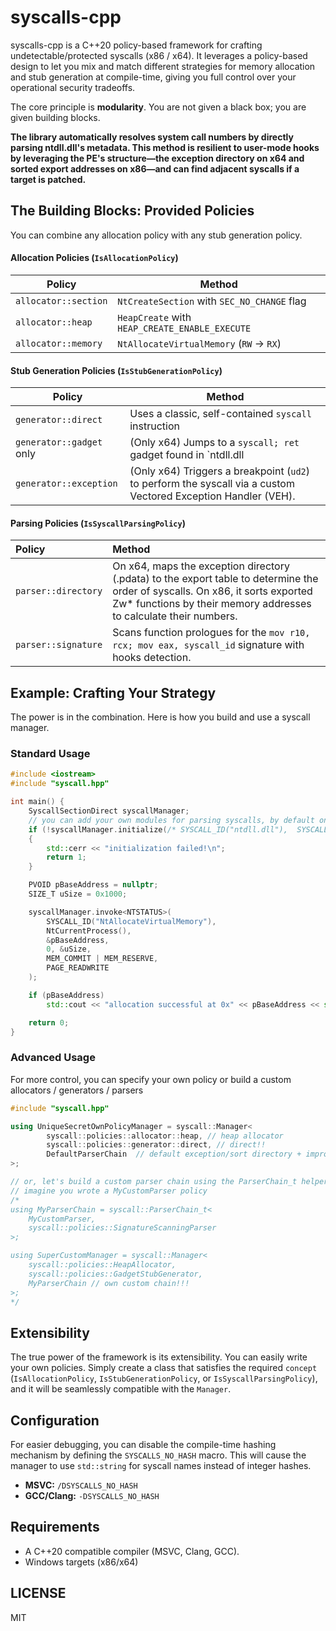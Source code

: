 # syscalls-cpp

syscalls-cpp is a C++20 policy-based framework for crafting undetectable/protected syscalls (x86 / x64). It leverages a policy-based design to let you mix and match different strategies for memory allocation and stub generation at compile-time, giving you full control over your operational security tradeoffs.

The core principle is **modularity**. You are not given a black box; you are given building blocks.

**The library automatically resolves system call numbers by directly parsing ntdll.dll's metadata. This method is resilient to user-mode hooks by leveraging the PE's structure—the exception directory on x64 and sorted export addresses on x86—and can find adjacent syscalls if a target is patched.**

## The Building Blocks: Provided Policies

You can combine any allocation policy with any stub generation policy.

#### Allocation Policies (`IsAllocationPolicy`)

| Policy             | Method                                                |
| ------------------ | ----------------------------------------------------- | 
| `allocator::section` | `NtCreateSection` with `SEC_NO_CHANGE` flag           | 
| `allocator::heap`    | `HeapCreate` with `HEAP_CREATE_ENABLE_EXECUTE`        |
| `allocator::memory`    | `NtAllocateVirtualMemory` (`RW` -> `RX`)       |

#### Stub Generation Policies (`IsStubGenerationPolicy`)

| Policy                | Method                                              |
| --------------------- | ----------------------------------------------------|
| `generator::direct` | Uses a classic, self-contained `syscall` instruction|
| `generator::gadget` only | (Only x64) Jumps to a `syscall; ret` gadget found in `ntdll.dll|
| `generator::exception` | (Only x64) Triggers a breakpoint (`ud2`) to perform the syscall via a custom Vectored Exception Handler (VEH). |

#### Parsing Policies (`IsSyscallParsingPolicy`)
| Policy | Method |
| :--- | :--- |
| `parser::directory` | On x64, maps the exception directory (.pdata) to the export table to determine the order of syscalls. On x86, it sorts exported Zw* functions by their memory addresses to calculate their numbers. |
| `parser::signature` | Scans function prologues for the `mov r10, rcx; mov eax, syscall_id` signature with hooks detection. |


## Example: Crafting Your Strategy

The power is in the combination. Here is how you build and use a syscall manager.

### Standard Usage
```cpp
#include <iostream>
#include "syscall.hpp"

int main() {
    SyscallSectionDirect syscallManager;
    // you can add your own modules for parsing syscalls, by default only ntdll is parsed
    if (!syscallManager.initialize(/* SYSCALL_ID("ntdll.dll"),  SYSCALL_ID("win32u.dll")*/))
    {
        std::cerr << "initialization failed!\n";
        return 1;
    }

    PVOID pBaseAddress = nullptr;
    SIZE_T uSize = 0x1000;

    syscallManager.invoke<NTSTATUS>(
        SYSCALL_ID("NtAllocateVirtualMemory"),
        NtCurrentProcess(),
        &pBaseAddress,
        0, &uSize,
        MEM_COMMIT | MEM_RESERVE,
        PAGE_READWRITE
    );

    if (pBaseAddress)
        std::cout << "allocation successful at 0x" << pBaseAddress << std::endl;

    return 0;
}
```

### Advanced Usage

For more control, you can specify your own policy or build a custom allocators / generators / parsers

```cpp
#include "syscall.hpp"

using UniqueSecretOwnPolicyManager = syscall::Manager<
        syscall::policies::allocator::heap, // heap allocator
        syscall::policies::generator::direct, // direct!!
        DefaultParserChain  // default exception/sort directory + improved halo gates as a fallback is used
>;

// or, let's build a custom parser chain using the ParserChain_t helper
// imagine you wrote a MyCustomParser policy
/*
using MyParserChain = syscall::ParserChain_t<
    MyCustomParser,
    syscall::policies::SignatureScanningParser
>;

using SuperCustomManager = syscall::Manager<
    syscall::policies::HeapAllocator,
    syscall::policies::GadgetStubGenerator,
    MyParserChain // own custom chain!!!
>;
*/
```

## Extensibility

The true power of the framework is its extensibility. You can easily write your own policies. Simply create a class that satisfies the required `concept` (`IsAllocationPolicy`, `IsStubGenerationPolicy`, or `IsSyscallParsingPolicy`), and it will be seamlessly compatible with the `Manager`.

## Configuration

For easier debugging, you can disable the compile-time hashing mechanism by defining the `SYSCALLS_NO_HASH` macro. This will cause the manager to use `std::string` for syscall names instead of integer hashes.

-   **MSVC:** `/DSYSCALLS_NO_HASH`
-   **GCC/Clang:** `-DSYSCALLS_NO_HASH`

## Requirements

-   A C++20 compatible compiler (MSVC, Clang, GCC).
-   Windows targets (x86/x64)

## LICENSE
MIT
